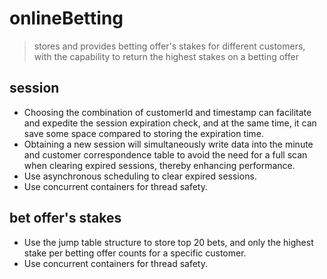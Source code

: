 # onlineBetting
> stores and provides betting offer's stakes for different customers, with the capability to return the highest stakes on a betting offer

## session 
- Choosing the combination of customerId and timestamp can facilitate and expedite the session expiration check, and at the same time, it can save some space compared to storing the expiration time.
- Obtaining a new session will simultaneously write data into the minute and customer correspondence table to avoid the need for a full scan when clearing expired sessions, thereby enhancing performance.
- Use asynchronous scheduling to clear expired sessions.
- Use concurrent containers for thread safety.

## bet offer's stakes
- Use the jump table structure to store top 20 bets, and only the highest stake per betting offer counts for a specific customer.
- Use concurrent containers for thread safety.